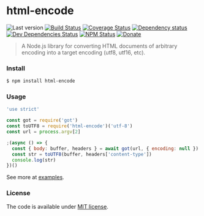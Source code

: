 # html-encode
![Last version](https://img.shields.io/github/tag/Kikobeats/html-encode.svg?style=flat-square)
[![Build Status](https://img.shields.io/travis/Kikobeats/html-encode/master.svg?style=flat-square)](https://travis-ci.org/Kikobeats/html-encode)
[![Coverage Status](https://img.shields.io/coveralls/Kikobeats/html-encode.svg?style=flat-square)](https://coveralls.io/github/Kikobeats/html-encode)
[![Dependency status](https://img.shields.io/david/Kikobeats/html-encode.svg?style=flat-square)](https://david-dm.org/Kikobeats/html-encode)
[![Dev Dependencies Status](https://img.shields.io/david/dev/Kikobeats/html-encode.svg?style=flat-square)](https://david-dm.org/Kikobeats/html-encode#info=devDependencies)
[![NPM Status](https://img.shields.io/npm/dm/html-encode.svg?style=flat-square)](https://www.npmjs.org/package/html-encode)
[![Donate](https://img.shields.io/badge/donate-paypal-blue.svg?style=flat-square)](https://paypal.me/Kikobeats)

> A Node.js library for converting HTML documents of arbitrary encoding into a target encoding (utf8, utf16, etc).

### Install

```bash
$ npm install html-encode
```

### Usage

```js
'use strict'

const got = require('got')
const toUTF8 = require('html-encode')('utf-8')
const url = process.argv[2]

;(async () => {
  const { body: buffer, headers } = await got(url, { encoding: null })
  const str = toUTF8(buffer, headers['content-type'])
  console.log(str)
})()
```

See more at [examples](/examples).

### License

The code is available under [MIT license](LICENSE).
